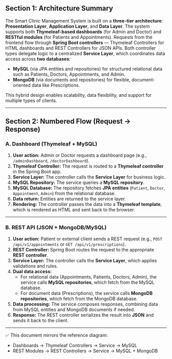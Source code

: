 ## Section 1: Architecture Summary
The Smart Clinic Management System is built on a **three-tier architecture**: **Presentation Layer**, **Application Layer**, and **Data Layer**. The system supports both **Thymeleaf-based dashboards** (for Admin and Doctor) and **RESTful modules** (for Patients and Appointments). Requests from the frontend flow through **Spring Boot controllers** — Thymeleaf Controllers for HTML dashboards and REST Controllers for JSON APIs. Both controller types delegate logic to a centralized **Service Layer**, which coordinates data access across **two databases**:  
- **MySQL** (via JPA entities and repositories) for structured relational data such as Patients, Doctors, Appointments, and Admin.  
- **MongoDB** (via documents and repositories) for flexible, document-oriented data like Prescriptions.  

This hybrid design enables scalability, data flexibility, and support for multiple types of clients.

---

## Section 2: Numbered Flow (Request → Response)

### A. Dashboard (Thymeleaf + MySQL)
1. **User action:** Admin or Doctor requests a dashboard page (e.g., `/adminDashboard`, `/doctorDashboard`).  
2. **Thymeleaf Controller:** The request is routed to a **Thymeleaf controller** in the Spring Boot app.  
3. **Service Layer:** The controller calls the **Service Layer** for business logic.  
4. **MySQL Repository:** The service queries a **MySQL repository**.  
5. **MySQL Database:** The repository fetches **JPA entities** (`Patient`, `Doctor`, `Appointment`, `Admin`) from the relational database.  
6. **Data return:** Entities are returned to the service layer.  
7. **Rendering:** The controller passes the data into a **Thymeleaf template**, which is rendered as HTML and sent back to the browser.  

---

### B. REST API (JSON + MongoDB/MySQL)
1. **User action:** Patient or external client sends a REST request (e.g., `POST /api/v1/appointments` or `GET /api/v1/prescriptions`).  
2. **REST Controller:** Spring Boot routes the request to the appropriate **REST controller**.  
3. **Service Layer:** The controller calls the **Service Layer**, which applies validations and rules.  
4. **Dual data access:**  
   - For relational data (Appointments, Patients, Doctors, Admin), the service calls **MySQL repositories**, which fetch from the MySQL database.  
   - For document data (Prescriptions), the service calls **MongoDB repositories**, which fetch from the MongoDB database.  
5. **Data processing:** The service composes responses, combining data from MySQL entities and MongoDB documents if needed.  
6. **Response:** The REST controller serializes the result into **JSON** and sends it back to the client.  

---

✅ This document mirrors the reference diagram:  
- Dashboards → Thymeleaf Controllers → Service → MySQL  
- REST Modules → REST Controllers → Service → MySQL + MongoDB  

